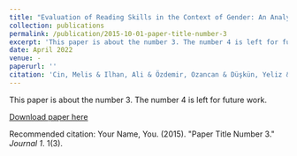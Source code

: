 ```yaml
---
title: "Evaluation of Reading Skills in the Context of Gender: An Analysis with PISA 2018 Data"
collection: publications
permalink: /publication/2015-10-01-paper-title-number-3
excerpt: 'This paper is about the number 3. The number 4 is left for future work.'
date: April 2022
venue: -
paperurl: ''
citation: 'Cin, Melis & Ilhan, Ali & Özdemir, Ozancan & Düşkün, Yeliz & Korlu, Özgenur. (2022). Okuma Becerilerinin Toplumsal Cinsiyet Bağlamında Değerlendirilmesi PISA 2018 VERİLERİYLE BİR ANALİZ. 10.13140/RG.2.2.26165.35044. '
---
```

This paper is about the number 3. The number 4 is left for future work.

[Download paper here](https://www.researchgate.net/publication/359919225_Okuma_Becerilerinin_Toplumsal_Cinsiyet_Baglaminda_Degerlendirilmesi_PISA_2018_VERILERIYLE_BIR_ANALIZ?channel=doi&linkId=62569054608dbd278e31722c&showFulltext=true)

Recommended citation: Your Name, You. (2015). "Paper Title Number 3." <i>Journal 1</i>. 1(3).
